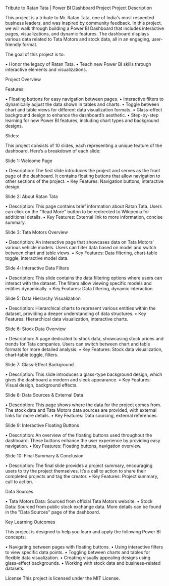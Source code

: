 Tribute to Ratan Tata | Power BI Dashboard Project Project Description

This project is a tribute to Mr. Ratan Tata, one of India's most respected business leaders, and was inspired by community feedback. In this project, we will walk through building a Power BI Dashboard that includes interactive pages, visualizations, and dynamic features. The dashboard displays various data related to Tata Motors and stock data, all in an engaging, user-friendly format.

The goal of this project is to:

•	Honor the legacy of Ratan Tata.
•	Teach new Power BI skills through interactive elements and visualizations.

Project Overview

Features:

•	Floating buttons for easy navigation between pages.
•	Interactive filters to dynamically adjust the data shown in tables and charts.
•	Toggle between chart and table views for different data visualization formats.
•	Glass-effect background design to enhance the dashboard’s aesthetic.
•	Step-by-step learning for new Power BI features, including chart types and background designs.

Slides:

This project consists of 10 slides, each representing a unique feature of the dashboard. Here’s a breakdown of each slide:

Slide 1: Welcome Page

•	Description: The first slide introduces the project and serves as the front page of the dashboard. It contains floating buttons that allow navigation to other sections of the project.
•	Key Features: Navigation buttons, interactive design.

Slide 2: About Ratan Tata

•	Description: This page contains brief information about Ratan Tata. Users can click on the "Read More" button to be redirected to Wikipedia for additional details.
•	Key Features: External link to more information, concise summary.

Slide 3: Tata Motors Overview

•	Description: An interactive page that showcases data on Tata Motors' various vehicle models. Users can filter data based on model and switch between chart and table views.
•	Key Features: Data filtering, chart-table toggle, interactive model data.

Slide 4: Interactive Data Filters

•	Description: This slide contains the data filtering options where users can interact with the dataset. The filters allow viewing specific models and entities dynamically.
•	Key Features: Data filtering, dynamic interaction.

Slide 5: Data Hierarchy Visualization

•	Description: Hierarchical charts to represent various entities within the dataset, providing a deeper understanding of data structures.
•	Key Features: Hierarchical data visualization, interactive charts.

Slide 6: Stock Data Overview

•	Description: A page dedicated to stock data, showcasing stock prices and trends for Tata companies. Users can switch between chart and table formats for more detailed analysis.
•	Key Features: Stock data visualization, chart-table toggle, filters.

Slide 7: Glass-Effect Background

•	Description: This slide introduces a glass-type background design, which gives the dashboard a modern and sleek appearance.
•	Key Features: Visual design, background effects.

Slide 8: Data Sources & External Data

•	Description: This page shows where the data for the project comes from. The stock data and Tata Motors data sources are provided, with external links for more details.
•	Key Features: Data sourcing, external references.

Slide 9: Interactive Floating Buttons

•	Description: An overview of the floating buttons used throughout the dashboard. These buttons enhance the user experience by providing easy navigation.
•	Key Features: Floating buttons, navigation overview.

Slide 10: Final Summary & Conclusion

•	Description: The final slide provides a project summary, encouraging users to try the project themselves. It’s a call to action to share their completed projects and tag the creator.
•	Key Features: Project summary, call to action.

Data Sources

•	Tata Motors Data: Sourced from official Tata Motors website.
•	Stock Data: Sourced from public stock exchange data. More details can be found in the "Data Sources" page of the dashboard.

Key Learning Outcomes

This project is designed to help you learn and apply the following Power BI concepts:

•	Navigating between pages with floating buttons.
•	Using interactive filters to view specific data points.
•	Toggling between charts and tables for flexible data visualization.
•	Creating visually appealing designs using glass-effect backgrounds.
•	Working with stock data and business-related datasets.

License
This project is licensed under the MIT License.



